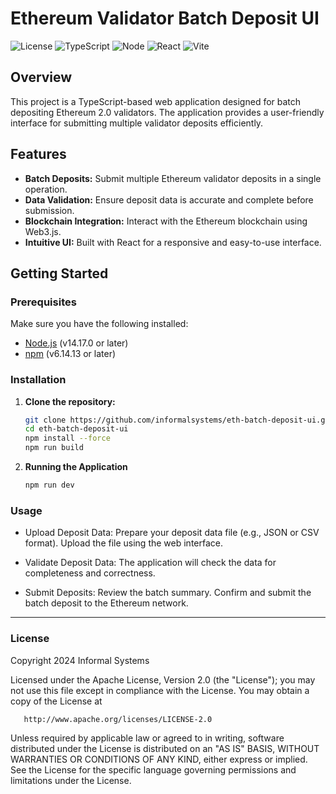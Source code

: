 # Ethereum Validator Batch Deposit UI

![License](https://img.shields.io/badge/license-Apache%202.0-blue.svg)
![TypeScript](https://img.shields.io/badge/TypeScript-v4.5.4-blue)
![Node](https://img.shields.io/badge/Node-v14.17.0-green)
![React](https://img.shields.io/badge/React-v18.0.0-blue)
![Vite](https://img.shields.io/badge/Vite-v2.9.9-yellow)

## Overview

This project is a TypeScript-based web application designed for batch depositing Ethereum 2.0 validators. The application provides a user-friendly interface for submitting multiple validator deposits efficiently.

## Features

- **Batch Deposits:** Submit multiple Ethereum validator deposits in a single operation.
- **Data Validation:** Ensure deposit data is accurate and complete before submission.
- **Blockchain Integration:** Interact with the Ethereum blockchain using Web3.js.
- **Intuitive UI:** Built with React for a responsive and easy-to-use interface.

## Getting Started

### Prerequisites

Make sure you have the following installed:

- [Node.js](https://nodejs.org/) (v14.17.0 or later)
- [npm](https://www.npmjs.com/) (v6.14.13 or later)

### Installation

1. **Clone the repository:**

   ```bash
   git clone https://github.com/informalsystems/eth-batch-deposit-ui.git
   cd eth-batch-deposit-ui
   npm install --force
   npm run build
   ```

2. **Running the Application**

   ```bash
   npm run dev
   ```

### Usage

- Upload Deposit Data:
  Prepare your deposit data file (e.g., JSON or CSV format).
  Upload the file using the web interface.

- Validate Deposit Data:
  The application will check the data for completeness and correctness.

- Submit Deposits:
  Review the batch summary.
  Confirm and submit the batch deposit to the Ethereum network.

<hr>

### License

Copyright 2024 Informal Systems

Licensed under the Apache License, Version 2.0 (the "License");
you may not use this file except in compliance with the License.
You may obtain a copy of the License at

       http://www.apache.org/licenses/LICENSE-2.0

Unless required by applicable law or agreed to in writing, software
distributed under the License is distributed on an "AS IS" BASIS,
WITHOUT WARRANTIES OR CONDITIONS OF ANY KIND, either express or implied.
See the License for the specific language governing permissions and
limitations under the License.
